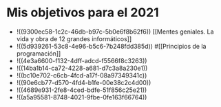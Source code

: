 # Mis objetivos para el 2021

- !((9300ec58-1c2c-46db-b97c-5b0e6f8b62f6)) [[Mentes geniales. La vida y obra de 12 grandes informáticos]]
- !((5d939261-53c8-4e96-b5c6-7b248fdd385d)) #[[Principios de la programación]]
- !((4e3a6600-f132-4dff-adcd-f5566f8c3263))
- !((14ba1b14-ca72-4228-a681-d7c3a8a230e1))
- !((bc10e702-c6cb-4fcd-a17f-08a97349341c))
- !((90e6cb77-d570-4fd4-b1fe-00e38c2c4d00))
- !((4689e931-2fe8-4ced-bdfe-51f856c25e21))
- !((a5a95581-8748-4021-9fbe-0fe163f66764))

